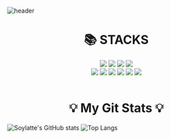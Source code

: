 ![header](https://capsule-render.vercel.app/api?type=soft&height=300&color=F4C2C2&text=SoyeonKim&fontColor=ffffff&desc=Front-end%20Developer&descAlign=51&descAlignY=64)

<div align=center><h1>📚 STACKS</h1></div>
<div align=center>
  <img src="https://img.shields.io/badge/html5-E34F26?style=for-the-badge&logo=html5&logoColor=white"> 
  <img src="https://img.shields.io/badge/javascript-F7DF1E?style=for-the-badge&logo=javascript&logoColor=black"> 
  <img src="https://img.shields.io/badge/jquery-0769AD?style=for-the-badge&logo=jquery&logoColor=white">
  <img src="https://img.shields.io/badge/node.js-339933?style=for-the-badge&logo=Node.js&logoColor=white">
  <br>
<img src="https://img.shields.io/badge/React-61DAFB?style=for-the-badge&logo=React&logoColor=black">
  <img src="https://img.shields.io/badge/Css-1572B6?style=for-the-badge&logo=Css&logoColor=white">
  <img src="https://img.shields.io/badge/Redux-764ABC?style=for-the-badge&logo=Redux&logoColor=purple">
  <img src="https://img.shields.io/badge/Next.js-000000?style=for-the-badge&logo=Next.js&logoColor=white">
<img src="https://img.shields.io/badge/bootstrap-7952B3?style=for-the-badge&logo=bootstrap&logoColor=white">
 <img src="https://img.shields.io/badge/github-181717?style=for-the-badge&logo=github&logoColor=white">
</div>
<br>
<div align=center><h1>💡 My Git Stats 💡</h1></div>

![Soylatte's GitHub stats](https://github-readme-stats.vercel.app/api?username=Soylatte&show_icons=true&theme=dracula)
![Top Langs](https://github-readme-stats.vercel.app/api/top-langs/?username=Soylatte&layout=compact&theme=dracula)
